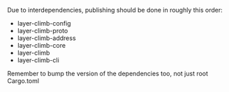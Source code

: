Due to interdependencies, publishing should be done in roughly this order:

* layer-climb-config
* layer-climb-proto
* layer-climb-address
* layer-climb-core
* layer-climb
* layer-climb-cli

Remember to bump the version of the dependencies too, not just root Cargo.toml
